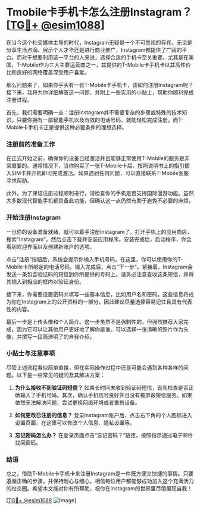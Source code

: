 # Tmobile卡手机卡怎么注册Instagram？[[TG💪+ @esim1088](https://t.me/s/esim1088)]

在当今这个社交媒体主导的时代，Instagram无疑是一个不可忽视的存在。无论是分享生活点滴、展示个人才华还是进行商业推广，Instagram都提供了广阔的平台。而对于想要利用这一平台的人来说，选择合适的手机卡至关重要。尤其是在美国，T-Mobile作为三大主要运营商之一，其提供的T-Mobile卡手机卡以其高性价比和良好的网络覆盖深受用户喜爱。

那么问题来了，如果你手头有一张T-Mobile卡手机卡，该如何注册Instagram呢？接下来，我将为你详细解答这一问题，并附上一些实用的小贴士，帮助你顺利完成注册过程。

首先，我们需要明确一点：注册Instagram并不需要复杂的步骤或特殊的技术知识。只要你拥有一部智能手机以及有效的电话号码，就能轻松完成注册。而T-Mobile卡手机卡正是提供这种必要条件的理想选择。

### 注册前的准备工作

在正式开始之前，确保你的设备已经激活并且能够正常使用T-Mobile的服务是非常重要的。通常情况下，当你购买了一张T-Mobile卡后，按照说明书上的指引插入SIM卡并开机即可完成激活。如果遇到任何问题，可以直接联系T-Mobile客服寻求帮助。

此外，为了保证注册过程顺利进行，请检查你的手机是否支持国际漫游功能。虽然大多数现代智能手机都具备此功能，但确认这一点仍然有助于避免不必要的麻烦。

### 开始注册Instagram

一旦你的设备准备就绪，就可以着手注册Instagram了。打开手机上的应用商店，搜索“Instagram”，然后点击下载并安装应用程序。安装完成后，启动程序，你会看到欢迎界面以及创建新账户的选项。

点击“注册”按钮后，系统会提示你输入手机号码。在这里，你可以使用你的T-Mobile卡所绑定的电话号码。输入完成后，点击“下一步”。紧接着，Instagram会发送一条包含验证码的短信到你所提供的号码上。请务必注意查收这条短信，并将其输入到相应的框内以验证身份。

接下来，你需要设置密码并填写一些基本信息，比如用户名和密码。这些信息将成为你在Instagram上的公开资料的一部分，因此建议尽量选择容易记住且具有代表性的内容。

最后一步是上传头像和个人简介。这一步虽然不是强制性的，但强烈推荐大家完成，因为它可以让其他用户更好地了解你是谁。可以选择一张清晰的照片作为头像，并撰写一段简洁明了的自我介绍。

### 小贴士与注意事项

尽管上述流程看似简单直接，但在实际操作过程中还是可能会遇到各种各样的问题。以下是一些常见的疑问及其解决方案：

1. **为什么接收不到验证码短信？**
   如果长时间未收到验证码短信，首先检查是否正确输入了手机号码。其次，确认手机信号良好并且没有被屏蔽短信服务。如果依然无法解决问题，尝试更换网络环境或者重启设备。

2. **如何更改已注册的信息？**
   登录Instagram账户后，点击右下角的个人图标进入设置页面，在这里可以修改个人信息、隐私设置等。

3. **忘记密码怎么办？**
   在登录页面点击“忘记密码？”链接，按照指示通过电子邮件找回密码。

### 结语

总之，借助T-Mobile卡手机卡来注册Instagram是一件既方便又快捷的事情。只要遵循正确的步骤，并保持耐心与细心，相信每位用户都能够成功加入这个充满活力的社交圈。希望本文能对你有所帮助，祝你在Instagram的世界里尽情展现自我！

[[TG💪+ @esim1088](https://t.me/s/esim1088) ![Image](https://i.postimg.cc/4NQfJmqS/Snipaste-2025-05-13-00-14-12.png)]